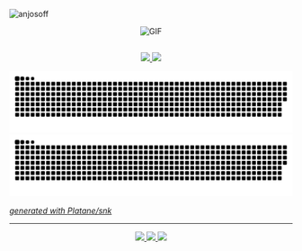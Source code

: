  <p align="left"> <img src="https://komarev.com/ghpvc/?username=anjosoff&label=Profile%20views&color=0e75b6&style=flat" alt="anjosoff" /> </p>




 <div align="center">
    <img  height="30%" width="40% align="center" alt="GIF" src="https://media.giphy.com/media/iIqmM5tTjmpOB9mpbn/giphy.gif"/>
 </div>

##

<div align="center">
    <a href="https://github.com/anjosoff">
    <img height="180em" src="https://github-readme-stats.vercel.app/api?username=anjosoff&show_icons=true&theme=tokyonight&include_all_commits=true&count_private=true"/>
    <img height="180em" src="https://github-readme-stats.vercel.app/api/top-langs/?username=anjosoff&layout=compact&langs_count=7&theme=tokyonight"/>
</div>


![github contribution grid snake animation](https://raw.githubusercontent.com/anjosoff/anjosoff/output/github-contribution-grid-snake-dark.svg#gh-dark-mode-only)![github contribution grid snake animation](https://raw.githubusercontent.com/anjosoff/anjosoff/output/github-contribution-grid-snake.svg#gh-light-mode-only)

_generated with [Platane/snk](https://github.com/Platane/snk)_


<hr>
<div align="center">
    <a href="https://www.linkedin.com/in/anjosgui/" target="_blank">
         <img src="https://img.shields.io/badge/-LinkedIn-%230077B5?style=for-the-badge&logo=linkedin&logoColor=white" target="_blank">
    </a>
    <a href = "https://linktr.ee/xnjosgui" target="_blank"> 
        <img src="https://img.shields.io/badge/linktree-39E09B?style=for-the-badge&logo=linktree&logoColor=white" target="_blank">
    </a> 
    <a href ="mailto:anjosgui12@gmail.com">
        <img src="https://img.shields.io/badge/-Gmail-%23333?style=for-the-badge&logo=gmail&logoColor=white" target="_blank">
    </a>
</div>
  
 
